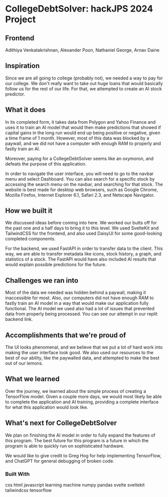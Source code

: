 # CollegeDebtSolver: hackJPS 2024 Project
## Frontend

Adithiya Venkatakrishnan, Alexander Poon, Nathaniel George, Arnav Daine

## Inspiration
Since we are all going to college (probably not), we needed a way to pay for our college. We don't really want to take out huge loans that would basically follow us for the rest of our life. For that, we attempted to create an AI stock predictor.

## What it does
In its completed form, it takes data from Polygon and Yahoo Finance and uses it to train an AI model that would then make predictions that showed if capital gains in the long run would end up being positive or negative, given a time frame of 1 month. However, most of this data was blocked by a paywall, and we did not have a computer with enough RAM to properly and fastly train an AI.

Moreover, paying for a CollegeDebtSolver seems like an oxymoron, and defeats the purpose of this application.

In order to navigate the user interface, you will need to go to the navbar menu and select Dashboard. You can also search for a specific stock by accessing the search menu on the navbar, and searching for that stock. The website is best made for desktop web browsers, such as Google Chrome, Mozilla Firefox, Internet Explorer 6.1, Safari 2.3, and Netscape Navigator.

## How we built it
We discussed ideas before coming into here. We worked our butts off for the past one and a half days to bring it to this level. We used SvelteKit and TailwindCSS for the frontend, and also used DaisyUI for some good-looking completed components.

For the backend, we used FastAPI in order to transfer data to the client. This way, we are able to transfer metadata like icons, stock history, a graph, and statistics of a stock. The FastAPI would have also included AI results that would explain possible predictions for the future.

## Challenges we ran into
Most of the data we needed was hidden behind a paywall, making it inaccessible for most. Also, our computers did not have enough RAM to fastly train an AI model in a way that would make our application fully functional. The AI model we used also had a lot of issues that prevented data from properly being processed. You can see our attempt in our replit backend link.

## Accomplishments that we're proud of
The UI looks phenomenal, and we believe that we put a lot of hard work into making the user interface look good. We also used our resources to the best of our ability, like the paywalled data, and attempted to make the best out of our lemons.

## What we learned
Over the journey, we learned about the simple process of creating a TensorFlow model. Given a couple more days, we would most likely be able to complete the application and AI training, providing a complete interface for what this application would look like.

## What's next for CollegeDebtSolver
We plan on finishing the AI model in order to fully expand the features of this program. The best future for this program is a future in which the program is able to quickly run on sophisticated hardware.

We would like to give credit to Greg Hog for help implementing TensorFlow, and ChatGPT for general debugging of broken code.

### Built With
css
html
javascript
learning
machine
numpy
pandas
svelte
sveltekit
tailwindcss
tensorflow
